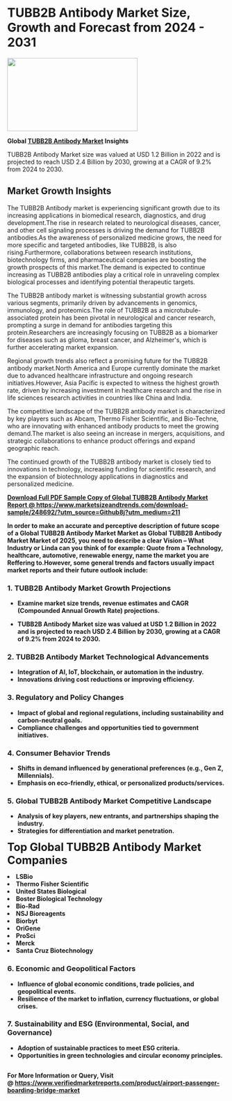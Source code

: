 <H1>TUBB2B Antibody Market Size, Growth and Forecast from 2024 - 2031</H1><img class="aligncenter size-medium wp-image-584254" src="https://thirdeyenews.in/wp-content/uploads/2024/09/Global-Market-Research-300x168.jpeg" alt="" width="300" height="168" /><p><strong>Global&nbsp;<a href="https://www.marketsizeandtrends.com/download-sample/248692/?utm_source=Github8j?utm_medium=211">TUBB2B Antibody Market</a> Insights</strong></p><p>TUBB2B Antibody Market size was valued at USD 1.2 Billion in 2022 and is projected to reach USD 2.4 Billion by 2030, growing at a CAGR of 9.2% from 2024 to 2030.</p><p><h2>Market Growth Insights</h2> <p>The TUBB2B Antibody market is experiencing significant growth due to its increasing applications in biomedical research, diagnostics, and drug development.The rise in research related to neurological diseases, cancer, and other cell signaling processes is driving the demand for TUBB2B antibodies.As the awareness of personalized medicine grows, the need for more specific and targeted antibodies, like TUBB2B, is also rising.Furthermore, collaborations between research institutions, biotechnology firms, and pharmaceutical companies are boosting the growth prospects of this market.The demand is expected to continue increasing as TUBB2B antibodies play a critical role in unraveling complex biological processes and identifying potential therapeutic targets.</p> <p><strong><a href="download-sample-link"></a></strong></p> <p>The TUBB2B antibody market is witnessing substantial growth across various segments, primarily driven by advancements in genomics, immunology, and proteomics.The role of TUBB2B as a microtubule-associated protein has been pivotal in neurological and cancer research, prompting a surge in demand for antibodies targeting this protein.Researchers are increasingly focusing on TUBB2B as a biomarker for diseases such as glioma, breast cancer, and Alzheimer's, which is further accelerating market expansion.</p> <p>Regional growth trends also reflect a promising future for the TUBB2B antibody market.North America and Europe currently dominate the market due to advanced healthcare infrastructure and ongoing research initiatives.However, Asia Pacific is expected to witness the highest growth rate, driven by increasing investment in healthcare research and the rise in life sciences research activities in countries like China and India.</p> <p>The competitive landscape of the TUBB2B antibody market is characterized by key players such as Abcam, Thermo Fisher Scientific, and Bio-Techne, who are innovating with enhanced antibody products to meet the growing demand.The market is also seeing an increase in mergers, acquisitions, and strategic collaborations to enhance product offerings and expand geographic reach.</p> <p>The continued growth of the TUBB2B antibody market is closely tied to innovations in technology, increasing funding for scientific research, and the expansion of biotechnology applications in diagnostics and personalized medicine.</p> <p><strong><a href="get-more-link"></p><p><span class=""><strong>Download Full PDF Sample Copy of Global TUBB2B Antibody Market Report</strong> @ <a href="https://www.marketsizeandtrends.com/download-sample/248692/?utm_source=Github8j?utm_medium=211" target="_blank">https://www.marketsizeandtrends.com/download-sample/248692/?utm_source=Github8j?utm_medium=211</a></span></p><p>In order to make an accurate and perceptive description of future scope of a Global&nbsp;TUBB2B Antibody Market Market as Global&nbsp;TUBB2B Antibody Market Market of 2025, you need to describe a clear Vision &ndash; What Industry or Linda can you think of for example: Quote from a Technology, healthcare, automotive, renewable energy, name the market you are Reffering to.However, some general trends and factors usually impact market reports and their future outlook include:</p><h3>1.&nbsp;<strong>TUBB2B Antibody Market Growth Projections</strong></h3><ul><li>Examine market size trends, revenue estimates and CAGR (Compounded Annual Growth Rate) projections.</li><li><p>TUBB2B Antibody Market size was valued at USD 1.2 Billion in 2022 and is projected to reach USD 2.4 Billion by 2030, growing at a CAGR of 9.2% from 2024 to 2030.</p></li></ul><h3>2.&nbsp;<strong>TUBB2B Antibody Market Technological Advancements</strong></h3><ul><li>Integration of AI, IoT, blockchain, or automation in the industry.</li><li>Innovations driving cost reductions or improving efficiency.</li></ul><h3>3.&nbsp;<strong>Regulatory and Policy Changes</strong></h3><ul><li>Impact of global and regional regulations, including sustainability and carbon-neutral goals.</li><li>Compliance challenges and opportunities tied to government initiatives.</li></ul><h3>4.&nbsp;<strong>Consumer Behavior Trends</strong></h3><ul><li>Shifts in demand influenced by generational preferences (e.g., Gen Z, Millennials).</li><li>Emphasis on eco-friendly, ethical, or personalized products/services.</li></ul><h3>5.&nbsp;<strong>Global TUBB2B Antibody Market Competitive Landscape</strong></h3><ul><li>Analysis of key players, new entrants, and partnerships shaping the industry.</li><li>Strategies for differentiation and market penetration.</li></ul><p data-pm-slice="1 1 []"><span style="color: inherit; font-family: inherit; font-size: 25px;">Top Global TUBB2B Antibody Market Companies</span></p><div class="" data-test-id=""><p><li>LSBio</li><li> Thermo Fisher Scientific</li><li> United States Biological</li><li> Boster Biological Technology</li><li> Bio-Rad</li><li> NSJ Bioreagents</li><li> Biorbyt</li><li> OriGene</li><li> ProSci</li><li> Merck</li><li> Santa Cruz Biotechnology</li></p></div><h3>6.&nbsp;<strong>Economic and Geopolitical Factors</strong></h3><ul><li>Influence of global economic conditions, trade policies, and geopolitical events.</li><li>Resilience of the market to inflation, currency fluctuations, or global crises.</li></ul><h3>7.&nbsp;<strong>Sustainability and ESG (Environmental, Social, and Governance)</strong></h3><ul><li>Adoption of sustainable practices to meet ESG criteria.</li><li>Opportunities in green technologies and circular economy principles.</li></ul><h2><strong style="font-size: 14px;">For More Information or Query, Visit @&nbsp;</strong><a style="background-color: #ffffff; font-size: 14px;" href="https://www.marketsizeandtrends.com/report/tubb2b-antibody-market/" target="_blank">https://www.verifiedmarketreports.com/product/airport-passenger-boarding-bridge-market</a></h2>